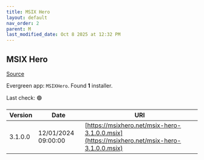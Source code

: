 ```yaml
---
title: MSIX Hero
layout: default
nav_order: 2
parent: M
last_modified_date: Oct 8 2025 at 12:32 PM
---
```


## MSIX Hero

[Source](https://msixhero.net/)

Evergreen app: `MSIXHero`. Found **1** installer.

Last check: 🟢

| Version | Date                | URI                                                                                        |
| ------- | ------------------- | ------------------------------------------------------------------------------------------ |
| 3.1.0.0 | 12/01/2024 09:00:00 | [https://msixhero.net/msix-hero-3.1.0.0.msix](https://msixhero.net/msix-hero-3.1.0.0.msix) |
